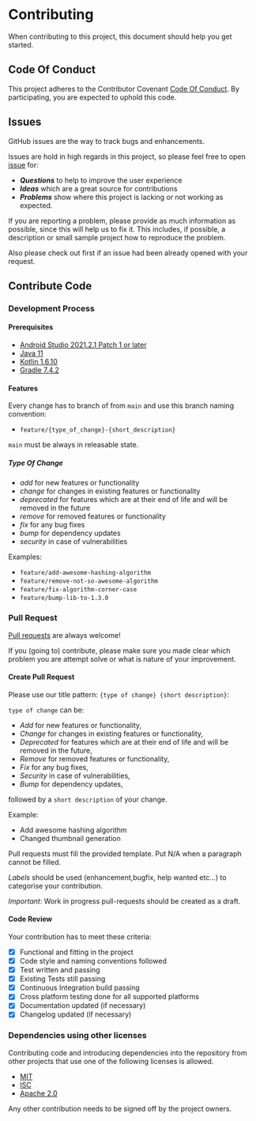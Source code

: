 # Contributing

When contributing to this project, this document should help you get started.

## Code Of Conduct

This project adheres to the Contributor Covenant [Code Of Conduct](https://bitpogo.github.io/kfixture/development/code-of-conduct/).
By participating, you are expected to uphold this code.

## Issues

GitHub issues are the way to track bugs and enhancements.

Issues are hold in high regards in this project, so please feel free to open [issue](https://github.com/kfixture/kmock/issues) for:

* _**Questions**_ to help to improve the user experience
* _**Ideas**_ which are a great source for contributions
* _**Problems**_ show where this project is lacking or not working as expected.

If you are reporting a problem, please provide as much information as possible, since this will help us to fix it.
This includes, if possible, a description or small sample project how to reproduce the problem.

Also please check out first if an issue had been already opened with your request.

## Contribute Code

### Development Process

#### Prerequisites

* [Android Studio 2021.2.1 Patch 1 or later](https://developer.android.com/studio#downloads)
* [Java 11](https://adoptopenjdk.net/?variant=openjdk11&jvmVariant=hotspot)
* [Kotlin 1.6.10](https://kotlinlang.org/)
* [Gradle 7.4.2](https://gradle.org/install/)

#### Features

Every change has to branch of from `main` and use this branch naming convention:

* `feature/{type_of_change}-{short_description}`

`main` must be always in releasable state.

##### Type Of Change

- *add* for new features or functionality
- *change* for changes in existing features or functionality
- *deprecated* for features which are at their end of life and will be removed in the future
- *remove* for removed features or functionality
- *fix* for any bug fixes
- *bump* for dependency updates
- *security* in case of vulnerabilities

Examples:

- `feature/add-awesome-hashing-algorithm`
- `feature/remove-not-so-awesome-algorithm`
- `feature/fix-algorithm-corner-case`
- `feature/bump-lib-to-1.3.0`

### Pull Request

[Pull requests](https://github.com/bitPogo/kfixture/pulls) are always welcome!

If you (going to) contribute, please make sure you made clear which problem you are attempt solve or what is nature of your improvement.

#### Create Pull Request

Please use our title pattern: `{type of change} {short description}`:

`type of change` can be:

- *Add* for new features or functionality,
- *Change* for changes in existing features or functionality,
- *Deprecated* for features which are at their end of life and will be removed in the future,
- *Remove* for removed features or functionality,
- *Fix* for any bug fixes,
- *Security* in case of vulnerabilities,
- *Bump* for dependency updates,

followed by a `short description` of your change.

Example:

- Add awesome hashing algorithm
- Changed thumbnail generation

Pull requests must fill the provided template. Put N/A when a paragraph cannot be filled.

_Labels_ should be used (enhancement,bugfix, help wanted etc...) to categorise your contribution.

*Important*: Work in progress pull-requests should be created as a draft.

#### Code Review

Your contribution has to meet these criteria:

* [x] Functional and fitting in the project
* [x] Code style and naming conventions followed
* [x] Test written and passing
* [x] Existing Tests still passing
* [x] Continuous Integration build passing
* [x] Cross platform testing done for all supported platforms
* [x] Documentation updated (if necessary)
* [x] Changelog updated (if necessary)

### Dependencies using other licenses

Contributing code and introducing dependencies into the repository from other projects that use one
of the following licenses is allowed.

- [MIT](https://opensource.org/licenses/MIT)
- [ISC](https://opensource.org/licenses/ISC)
- [Apache 2.0](https://opensource.org/licenses/Apache-2.0)

Any other contribution needs to be signed off by the project owners.
